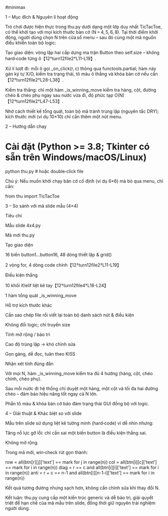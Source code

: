#minimax

1 – Mục đích & Nguyên lí hoạt động

Trò chơi được hiện thực trong thu.py dưới dạng một lớp duy nhất TicTacToe, có thể khởi tạo với mọi kích thước bàn cờ (N = 4, 5, 6, 8). Tại thời điểm khởi động, người dùng chọn N trên cửa sổ menu – sau đó cùng một mã nguồn điều khiển toàn bộ logic:

Tạo giao diện: vòng lặp hai cấp dựng ma trận Button theo self.size – không hard‑code từng ô【12†turn12file2†L11-L19】.

Xử lí lượt đi: mỗi ô gọi _on_click(r, c) thông qua functools.partial; hàm này gán ký tự X/O, kiểm tra trạng thái, tô màu ô thắng và khóa bàn cờ nếu cần【12†turn12file2†L28-L38】.

Kiểm tra thắng: chỉ một hàm _is_winning_move kiểm tra hàng, cột, đường chéo & chéo phụ ngay sau nước vừa đi, độ phức tạp O(N)【12†turn12file2†L47-L53】.

Nhờ cách thiết kế tổng quát, toàn bộ mã tránh trùng lặp (nguyên tắc DRY); kích thước mới (ví dụ 10×10) chỉ cần thêm một nút menu.

2 – Hướng dẫn chạy

# Cài đặt (Python >= 3.8; Tkinter có sẵn trên Windows/macOS/Linux)
python thu.py      # hoặc double‑click file

Chú ý: Nếu muốn khởi chạy bàn cờ cố định (ví dụ 6×6) mà bỏ qua menu, chỉ cần:

from thu import TicTacToe


3 – So sánh với mã slide mẫu (4×4)

Tiêu chí

Mẫu slide 4x4.py

Mã mới thu.py

Tạo giao diện

16 biến button1…button16, 48 dòng thiết lập & grid()

2 vòng for, 4 dòng code chính【12†turn12file2†L11-L19】

Điều kiện thắng

10 khối if/elif liệt kê tay【12†turn12file4†L18-L24】

1 hàm tổng quát _is_winning_move

Hỗ trợ kích thước khác

Cần sao chép file rồi viết lại toàn bộ danh sách nút & điều kiện

Không đổi logic; chỉ truyền size

Tính mở rộng / bảo trì

Cao độ trùng lặp → khó chỉnh sửa

Gọn gàng, dễ đọc, tuân theo KISS

Nhận xét tính đúng đắn

Với mọi N, hàm _is_winning_move kiểm tra đủ 4 hướng (hàng, cột, chéo chính, chéo phụ).

Sau mỗi nước đi hệ thống chỉ duyệt một hàng, một cột và tối đa hai đường chéo – đảm bảo hiệu năng tốt ngay cả N lớn.

Phần tô màu & khóa bàn cờ bảo đảm trạng thái GUI đồng bộ với logic.

4 – Giải thuật & Khác biệt so với slide

Mẫu trên slide sử dụng liệt kê tường minh (hard‑code) vì dễ nhìn nhưng:

Tăng nỗ lực gỡ lỗi: chỉ cần sai một biến button là điều kiện thắng sai.

Không mở rộng.

Trong mã mới, win‑check rút gọn thành:

row  = all(btn[r][j]['text'] == mark for j in range(n))
col  = all(btn[i][c]['text'] == mark for i in range(n))
diag = r == c and all(btn[i][i]['text'] == mark for i in range(n))
anti = r + c == n-1 and all(btn[i][n-1-i]['text'] == mark for i in range(n))

Kết quả tương đương nhưng sạch hơn, không cần chỉnh sửa khi thay đổi N.

Kết luận: thu.py cung cấp một kiến trúc generic và dễ bảo trì, giải quyết triệt để hạn chế của mã mẫu trên slide, đồng thời giữ nguyên trải nghiệm người dùng.


